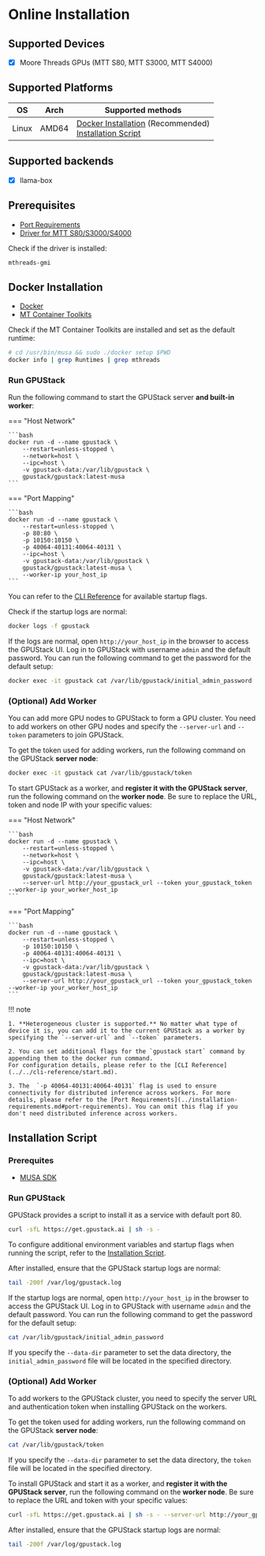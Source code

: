 # Online Installation

## Supported Devices

- [x] Moore Threads GPUs (MTT S80, MTT S3000, MTT S4000)

## Supported Platforms

| OS    | Arch  | Supported methods                                                                                        |
| ----- | ----- | -------------------------------------------------------------------------------------------------------- |
| Linux | AMD64 | [Docker Installation](#docker-installation) (Recommended)<br>[Installation Script](#installation-script) |

## Supported backends

- [x] llama-box

## Prerequisites

- [Port Requirements](../installation-requirements.md#port-requirements)
- [Driver for MTT S80/S3000/S4000](https://developer.mthreads.com/sdk/download/musa)

Check if the driver is installed:

```bash
mthreads-gmi
```

## Docker Installation

- [Docker](https://docs.docker.com/engine/install/)
- [MT Container Toolkits](https://developer.mthreads.com/sdk/download/CloudNative)

Check if the MT Container Toolkits are installed and set as the default runtime:

```bash
# cd /usr/bin/musa && sudo ./docker setup $PWD
docker info | grep Runtimes | grep mthreads
```

### Run GPUStack

Run the following command to start the GPUStack server **and built-in worker**:

=== "Host Network"

    ```bash
    docker run -d --name gpustack \
        --restart=unless-stopped \
        --network=host \
        --ipc=host \
        -v gpustack-data:/var/lib/gpustack \
        gpustack/gpustack:latest-musa
    ```

=== "Port Mapping"

    ```bash
    docker run -d --name gpustack \
        --restart=unless-stopped \
        -p 80:80 \
        -p 10150:10150 \
        -p 40064-40131:40064-40131 \
        --ipc=host \
        -v gpustack-data:/var/lib/gpustack \
        gpustack/gpustack:latest-musa \
        --worker-ip your_host_ip
    ```

You can refer to the [CLI Reference](../../cli-reference/start.md) for available startup flags.

Check if the startup logs are normal:

```bash
docker logs -f gpustack
```

If the logs are normal, open `http://your_host_ip` in the browser to access the GPUStack UI. Log in to GPUStack with username `admin` and the default password. You can run the following command to get the password for the default setup:

```bash
docker exec -it gpustack cat /var/lib/gpustack/initial_admin_password
```

### (Optional) Add Worker

You can add more GPU nodes to GPUStack to form a GPU cluster. You need to add workers on other GPU nodes and specify the `--server-url` and `--token` parameters to join GPUStack.

To get the token used for adding workers, run the following command on the GPUStack **server node**:

```bash
docker exec -it gpustack cat /var/lib/gpustack/token
```

To start GPUStack as a worker, and **register it with the GPUStack server**, run the following command on the **worker node**. Be sure to replace the URL, token and node IP with your specific values:

=== "Host Network"

    ```bash
    docker run -d --name gpustack \
        --restart=unless-stopped \
        --network=host \
        --ipc=host \
        -v gpustack-data:/var/lib/gpustack \
        gpustack/gpustack:latest-musa \
        --server-url http://your_gpustack_url --token your_gpustack_token --worker-ip your_worker_host_ip
    ```

=== "Port Mapping"

    ```bash
    docker run -d --name gpustack \
        --restart=unless-stopped \
        -p 10150:10150 \
        -p 40064-40131:40064-40131 \
        --ipc=host \
        -v gpustack-data:/var/lib/gpustack \
        gpustack/gpustack:latest-musa \
        --server-url http://your_gpustack_url --token your_gpustack_token --worker-ip your_worker_host_ip
    ```

!!! note

    1. **Heterogeneous cluster is supported.** No matter what type of device it is, you can add it to the current GPUStack as a worker by specifying the `--server-url` and `--token` parameters.

    2. You can set additional flags for the `gpustack start` command by appending them to the docker run command.
    For configuration details, please refer to the [CLI Reference](../../cli-reference/start.md).

    3. The  `-p 40064-40131:40064-40131` flag is used to ensure connectivity for distributed inference across workers. For more details, please refer to the [Port Requirements](../installation-requirements.md#port-requirements). You can omit this flag if you don't need distributed inference across workers.

## Installation Script

### Prerequites

- [MUSA SDK](https://developer.mthreads.com/sdk/download/musa)

### Run GPUStack

GPUStack provides a script to install it as a service with default port 80.

```bash
curl -sfL https://get.gpustack.ai | sh -s -
```

To configure additional environment variables and startup flags when running the script, refer to the [Installation Script](../installation-script.md).

After installed, ensure that the GPUStack startup logs are normal:

```bash
tail -200f /var/log/gpustack.log
```

If the startup logs are normal, open `http://your_host_ip` in the browser to access the GPUStack UI. Log in to GPUStack with username `admin` and the default password. You can run the following command to get the password for the default setup:

```bash
cat /var/lib/gpustack/initial_admin_password
```

If you specify the `--data-dir` parameter to set the data directory, the `initial_admin_password` file will be located in the specified directory.

### (Optional) Add Worker

To add workers to the GPUStack cluster, you need to specify the server URL and authentication token when installing GPUStack on the workers.

To get the token used for adding workers, run the following command on the GPUStack **server node**:

```bash
cat /var/lib/gpustack/token
```

If you specify the `--data-dir` parameter to set the data directory, the `token` file will be located in the specified directory.

To install GPUStack and start it as a worker, and **register it with the GPUStack server**, run the following command on the **worker node**. Be sure to replace the URL and token with your specific values:

```bash
curl -sfL https://get.gpustack.ai | sh -s - --server-url http://your_gpustack_url --token your_gpustack_token
```

After installed, ensure that the GPUStack startup logs are normal:

```bash
tail -200f /var/log/gpustack.log
```
